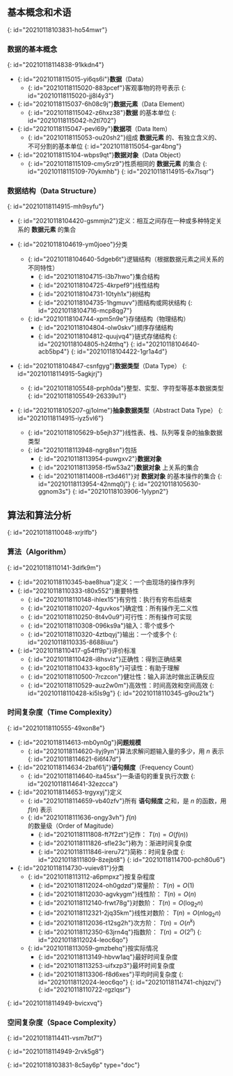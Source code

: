 ## 基本概念和术语
{: id="20210118103831-ho54mwr"}

### 数据的基本概念
{: id="20210118114838-91kkdn4"}

- {: id="20210118115015-yi6qs6i"}**数据**（Data）
  - {: id="20210118115020-883pcef"}客观事物的符号表示
  {: id="20210118115020-jj8l4y3"}
- {: id="20210118115037-6h08c9j"}**数据元素**（Data Element）
  - {: id="20210118115042-z6hxz38"}**数据** 的基本单位
  {: id="20210118115042-h2tl702"}
- {: id="20210118115047-pevl69y"}**数据项**（Data Item）
  - {: id="20210118115053-ou20sh2"}组成 **数据元素** 的、有独立含义的、不可分割的基本单位
  {: id="20210118115054-gar4bng"}
- {: id="20210118115104-wbps9qt"}**数据对象**（Data Object）
  - {: id="20210118115109-cmy5rz9"}性质相同的 **数据元素** 的集合
  {: id="20210118115109-70ykmhb"}
{: id="20210118114915-6x7lsqr"}

### 数据结构（Data Structure）
{: id="20210118114915-mh9syfu"}

- {: id="20210118104420-gsmmjn2"}定义：相互之间存在一种或多种特定关系的 **数据元素** 的集合
- {: id="20210118104619-ym0joeo"}分类
  - {: id="20210118104640-5dgeb6t"}逻辑结构（根据数据元素之间关系的不同特性）
    - {: id="20210118104715-l3b7hwo"}集合结构
    - {: id="20210118104725-4krpef9"}线性结构
    - {: id="20210118104731-10tyh1x"}树结构
    - {: id="20210118104735-1hgmuvv"}图结构或网状结构
    {: id="20210118104716-mcp8qg7"}
  - {: id="20210118104744-xpm5n9e"}存储结构（物理结构）
    - {: id="20210118104804-olw0skv"}顺序存储结构
    - {: id="20210118104812-quujvq4"}链式存储结构
    {: id="20210118104805-h24tthq"}
  {: id="20210118104640-acb5bp4"}
{: id="20210118104422-1gr1a4d"}


- {: id="20210118104847-csnfgyg"}**数据类型**（Data Type）
  {: id="20210118114915-5agkjrj"}

  - {: id="20210118105548-prph0da"}整型、实型、字符型等基本数据类型
  {: id="20210118105549-26339u1"}
- {: id="20210118105207-gj1olme"}**抽象数据类型**（Abstract Data Type）
  {: id="20210118114915-iyz5vl6"}

  - {: id="20210118105629-b5ejh37"}线性表、栈、队列等复杂的抽象数据类型
  - {: id="20210118113948-ngrg8sn"}包括
    - {: id="20210118113954-puwgxv2"}**数据对象**
    - {: id="20210118113958-f5w53a2"}**数据对象** 上关系的集合
    - {: id="20210118114008-rt3d461"}对 **数据对象** 的基本操作的集合
    {: id="20210118113954-42nmq0j"}
  {: id="20210118105630-ggnom3s"}
{: id="20210118103906-1ylypn2"}

## 算法和算法分析
{: id="20210118110048-xrjrlfb"}

### 算法（Algorithm）
{: id="20210118110141-3difk9m"}

- {: id="20210118110345-bae8hua"}定义：一个由现场的操作序列
- {: id="20210118110333-t80x552"}重要特性
  - {: id="20210118110148-ihlex15"}有穷性：执行有穷布后结束
  - {: id="20210118110207-4guvkos"}确定性：所有操作无二义性
  - {: id="20210118110250-8t4v0u9"}可行性：所有操作可实现
  - {: id="20210118110308-096ks9a"}输入：零个或多个
  - {: id="20210118110320-4ztbqyj"}输出：一个或多个
  {: id="20210118110335-8688iuu"}
- {: id="20210118110417-g54ff9p"}评价标准
  - {: id="20210118110428-i8hsviz"}正确性：得到正确结果
  - {: id="20210118110433-kgoc81y"}可读性：有助于理解
  - {: id="20210118110500-7rczcon"}健壮性：输入非法时做出正确反应
  - {: id="20210118110529-auz2w0m"}高效性：时间高效和空间高效
  {: id="20210118110428-ki5ls9g"}
{: id="20210118110345-g9ou21x"}

### 时间复杂度（Time Complexity）
{: id="20210118110555-49xon8e"}

- {: id="20210118114613-mb0yn0g"}**问题规模**
  - {: id="20210118114620-llyj9yn"}算法求解问题输入量的多少，用 $n$ 表示
  {: id="20210118114621-6i6f47d"}
- {: id="20210118114634-2baf61j"}**语句频度**（Frequency Count）
  - {: id="20210118114640-ita45sx"}一条语句的重复执行次数
  {: id="20210118114641-32ezcca"}
- {: id="20210118114653-trgyxyj"}定义
  - {: id="20210118114659-vb40zfv"}所有 **语句频度** 之和，是 $n$ 的函数，用 $f(n)$ 表示
  - {: id="20210118111636-ongy3vh"} $f(n)$ 的数量级（Order of Magitude）
    - {: id="20210118111808-ft7f2zt"}记作： $T(n)=O(f(n))$
    - {: id="20210118111826-sfle23c"}称为：渐进时间复杂度
    - {: id="20210118111846-ireru72"}简称：时间复杂度
    {: id="20210118111809-8zejbt8"}
  {: id="20210118114700-pch80u6"}
- {: id="20210118114730-vuiev81"}分类
  - {: id="20210118113112-a6pmpxz"}按复杂程度
    - {: id="20210118112024-oh0gdzd"}常量阶： $T(n)=O(1)$
    - {: id="20210118112030-agvkygm"}线性阶： $T(n)=O(n)$
    - {: id="20210118112140-frwt78g"}对数阶： $T(n)=O(\log_2n)$
    - {: id="20210118112321-2jq35km"}线性对数阶： $T(n)=O(n\log_2n)$
    - {: id="20210118112036-t12sg2h"}次方阶： $T(n)=O(n^k)$
    - {: id="20210118112350-63jrn4q"}指数阶： $T(n)=O(2^n)$
    {: id="20210118112024-leoc6qo"}
  - {: id="20210118113059-gmzbehq"}按实际情况
    - {: id="20210118113149-hbvw1aq"}最好时间复杂度
    - {: id="20210118113253-uifxzp3"}最坏时间复杂度
    - {: id="20210118113306-f8d6xes"}平均时间复杂度
    {: id="20210118112024-leoc6qo"}
  {: id="20210118114741-chjqzvj"}
{: id="20210118110722-rgzlqsr"}

{: id="20210118114949-bvicxvq"}

### 空间复杂度（Space Complexity）
{: id="20210118114411-vsm7bt7"}

{: id="20210118114949-2rvk5g8"}


{: id="20210118103831-8c5ay6p" type="doc"}
